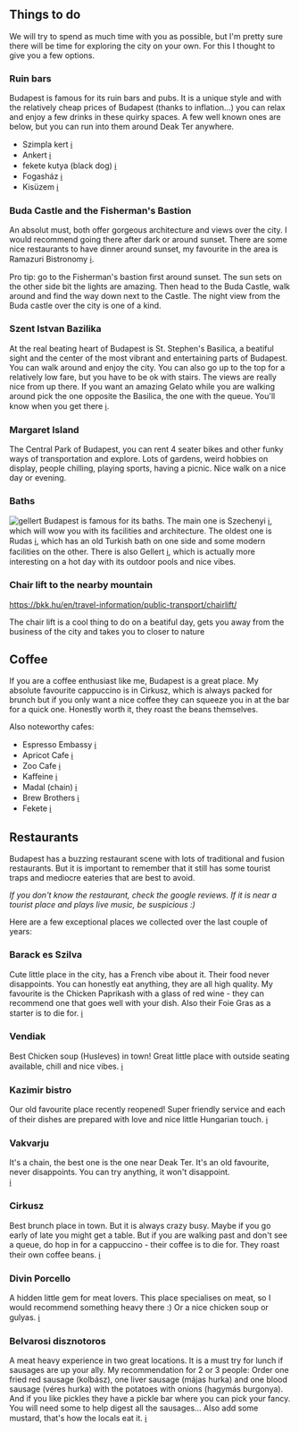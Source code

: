 ## Things to do
We will try to spend as much time with you as possible, but I'm pretty sure there will be time for exploring the city on your own. For this I thought to give you a few options.

### Ruin bars
Budapest is famous for its ruin bars and pubs. It is a unique style and with the relatively cheap prices of Budapest (thanks to inflation...) you can relax and enjoy a few drinks in these quirky spaces. A few well known ones are below, but you can run into them around Deak Ter anywhere.
- Szimpla kert [ℹ️](https://goo.gl/maps/huTq1ycGA862)
- Ankert [ℹ️](https://goo.gl/maps/Fm6bebwq4H42)
- fekete kutya (black dog) [ℹ️](https://goo.gl/maps/29w55gzGKH52)
- Fogasház [ℹ️](https://goo.gl/maps/YH4kbFaGzFp)
- Kisüzem [ℹ️](https://goo.gl/maps/ukFMZi5A2iK2)

### Buda Castle and the Fisherman's Bastion
An absolut must, both offer gorgeous architecture and views over the city. I would recommend going there after dark or around sunset. There are some nice restaurants to have dinner around sunset, my favourite in the area is Ramazuri Bistronomy [ℹ️](https://goo.gl/maps/TYfwaHyxgZe8nGdh7).

Pro tip: go to the Fisherman's bastion first around sunset. The sun sets on the other side bit the lights are amazing. Then head to the Buda Castle, walk around and find the way down next to the Castle. The night view from the Buda castle over the city is one of a kind.


### Szent Istvan Bazilika

At the real beating heart of Budapest is St. Stephen's Basilica, a beatiful sight and the center of the most vibrant and entertaining parts of Budapest. You can walk around and enjoy the city. You can also go up to the top for a relatively low fare, but you have to be ok with stairs. The views are really nice from up there. If you want an amazing Gelato while you are walking around pick the one opposite the Basilica, the one with the queue. You'll know when you get there [ℹ️](https://g.page/GelartoRosa?share).

### Margaret Island
The Central Park of Budapest, you can rent 4 seater bikes and other funky ways of transportation and explore. Lots of gardens, weird hobbies on display, people chilling, playing sports, having a picnic. Nice walk on a nice day or evening.

### Baths
![gellert](https://user-images.githubusercontent.com/2463801/173242102-6e6eb738-251d-4397-a5c2-8d81a179f30c.jpeg)
Budapest is famous for its baths. The main one is Szechenyi [ℹ️](https://goo.gl/maps/JWGaosx3yFaDHLa28), which will wow you with its facilities and architecture. The oldest one is Rudas [ℹ️](https://goo.gl/maps/CmXoHkWzgC3ECbkr6), which has an old Turkish bath on one side and some modern facilities on the other. There is also Gellert [ℹ️](https://goo.gl/maps/QXQa5UjCkxyoqUzU8), which is actually more interesting on a hot day with its outdoor pools and nice vibes.

### Chair lift to the nearby mountain
https://bkk.hu/en/travel-information/public-transport/chairlift/

The chair lift is a cool thing to do on a beatiful day, gets you away from the business of the city and takes you to closer to nature

## Coffee
If you are a coffee enthusiast like me, Budapest is a great place. My absolute favourite cappuccino is in Cirkusz, which is always packed for brunch but if you only want a nice coffee they can squeeze you in at the bar for a quick one. Honestly worth it, they roast the beans themselves.

Also noteworthy cafes:
- Espresso Embassy [ℹ️](https://g.page/EspressoEmbassy?share)
- Apricot Cafe [ℹ️](https://goo.gl/maps/V1zabcgG8A7a54Vx7)
- Zoo Cafe [ℹ️](https://goo.gl/maps/mvgwnKZ7vYEKRgfZ8)
- Kaffeine [ℹ️](https://goo.gl/maps/u5RgvxLrNrueP5Ux5)
- Madal (chain) [ℹ️](https://www.google.com/maps/search/Madal/@47.5045247,19.0542187,16.74z?authuser=1)
- Brew Brothers [ℹ️](https://goo.gl/maps/h38qmxXH3A92RDRg6)
- Fekete [ℹ️](https://goo.gl/maps/5TWvaJswtJsyKCK48)

## Restaurants

Budapest has a buzzing restaurant scene with lots of traditional and fusion restaurants. But it is important to remember that it still has some tourist traps and mediocre eateries that are best to avoid.

*If you don't know the restaurant, check the google reviews. If it is near a tourist place and plays live music, be suspicious :)*

Here are a few exceptional places we collected over the last couple of years:

### Barack es Szilva
Cute little place in the city, has a French vibe about it. Their food never disappoints. You can honestly eat anything, they are all high quality.
My favourite is the Chicken Paprikash with a glass of red wine - they can recommend one that goes well with your dish. Also their Foie Gras as a starter is to die for. [ℹ️](https://goo.gl/maps/neN8PeSJpeRUUaCo8)

### Vendiak
Best Chicken soup (Husleves) in town! Great little place with outside seating available, chill and nice vibes. [ℹ️](https://g.page/Vendiak?share)

### Kazimir bistro
Our old favourite place recently reopened! Super friendly service and each of their dishes are prepared with love and nice little Hungarian touch.
[ℹ️](https://g.page/kazimirbistro?share)

### Vakvarju
It's a chain, the best one is the one near Deak Ter. It's an old favourite, never disappoints. You can try anything, it won't disappoint.  
[ℹ️](https://www.google.com/maps/search/vakvarju/@47.4774631,18.9937718,12z/data=!3m1!4b1?authuser=1)

### Cirkusz
Best brunch place in town. But it is always crazy busy. Maybe if you go early of late you might get a table.
But if you are walking past and don't see a queue, do hop in for a cappuccino - their coffee is to die for. They roast their own coffee beans.
[ℹ️](https://goo.gl/maps/MkeYcPdSUWEAZqV6A)

### Divin Porcello
A hidden little gem for meat lovers. This place specialises on meat, so I would recommend something heavy there :) Or a nice chicken soup or gulyas.
[ℹ️](https://goo.gl/maps/wsyi3Z7c65wPBmJu5)

### Belvarosi disznotoros
A meat heavy experience in two great locations. It is a must try for lunch if sausages are up your ally. My recommendation for 2 or 3 people:
Order one fried red sausage (kolbász), one liver sausage (májas hurka) and one blood sausage (véres hurka) with the potatoes with onions (hagymás burgonya).
And if you like pickles they have a pickle bar where you can pick your fancy. You will need some to help digest all the sausages...
Also add some mustard, that's how the locals eat it.
[ℹ️](https://www.google.com/maps/search/belvarosi+disznotoros/@47.4971424,19.054325,15.17z?authuser=1)
